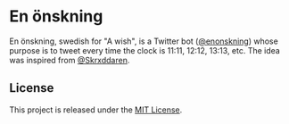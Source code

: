 # En önskning
En önskning, swedish for "A wish", is a Twitter bot ([@enonskning](https://twitter.com/enonskning)) whose purpose is to tweet every time the clock is 11:11, 12:12, 13:13, etc. The idea was inspired from [@Skrxddaren](https://twitter.com/Skrxddaren).

## License
This project is released under the [MIT License](LICENSE).